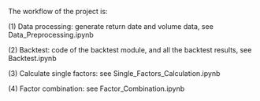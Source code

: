The workflow of the project is:

(1) Data processing: generate return date and volume data, see Data_Preprocessing.ipynb

(2) Backtest: code of the backtest module, and all the backtest results, see Backtest.ipynb

(3) Calculate single factors: see Single_Factors_Calculation.ipynb

(4) Factor combination: see Factor_Combination.ipynb
